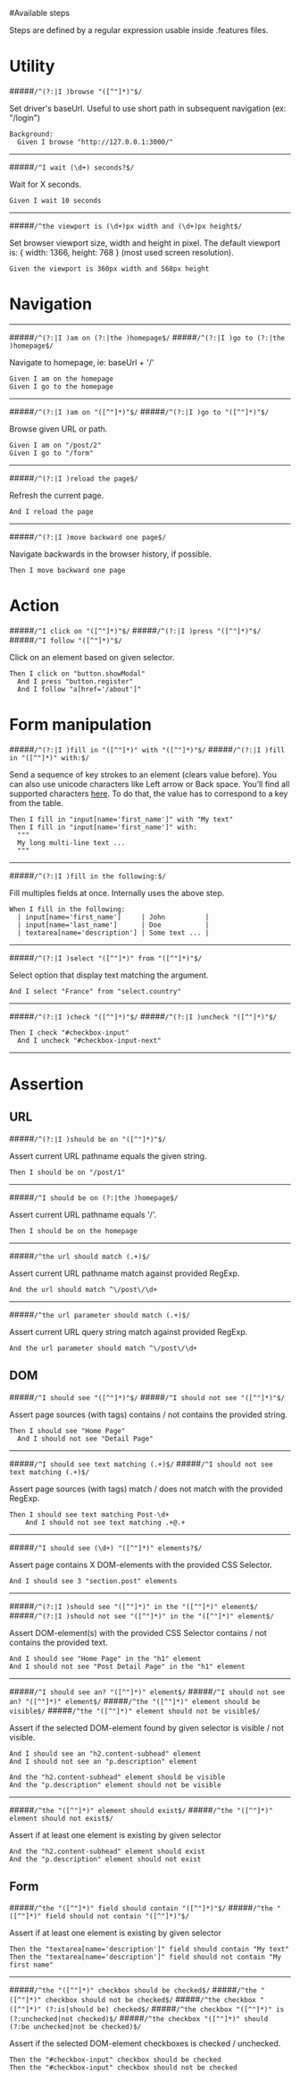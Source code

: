 #Available steps

Steps are defined by a regular expression usable inside .features files.

# Utility

#####`/^(?:|I )browse "([^"]*)"$/`

Set driver's baseUrl. Useful to use short path in subsequent navigation (ex: "/login")

``` gherkin
Background:
  Given I browse "http://127.0.0.1:3000/"
```

---

#####`/^I wait (\d+) seconds?$/`

Wait for X seconds.

``` gherkin
Given I wait 10 seconds
```

---

#####`/^the viewport is (\d+)px width and (\d+)px height$/`

Set browser viewport size, width and height in pixel.
The default viewport is: { width: 1366, height: 768 } (most used screen resolution).

``` gherkin
Given the viewport is 360px width and 568px height
```

# Navigation

---

#####`/^(?:|I )am on (?:|the )homepage$/`
#####`/^(?:|I )go to (?:|the )homepage$/`

Navigate to homepage, ie: baseUrl + '/'

``` gherkin
Given I am on the homepage
Given I go to the homepage
```

---

#####`/^(?:|I )am on "([^"]*)"$/`
#####`/^(?:|I )go to "([^"]*)"$/`

Browse given URL or path.

``` gherkin
Given I am on "/post/2"
Given I go to "/form"
```

---

#####`/^(?:|I )reload the page$/`

Refresh the current page.

``` gherkin
And I reload the page
```

---

#####`/^(?:|I )move backward one page$/`

Navigate backwards in the browser history, if possible.

``` gherkin
Then I move backward one page
```

# Action

#####`/^I click on "([^"]*)"$/`
#####`/^(?:|I )press "([^"]*)"$/`
#####`/^I follow "([^"]*)"$/`

Click on an element based on given selector.

``` gherkin
Then I click on "button.showModal"
  And I press "button.register"
  And I follow "a[href='/about']"
```

# Form manipulation

#####`/^(?:|I )fill in "([^"]*)" with "([^"]*)"$/`
#####`/^(?:|I )fill in "([^"]*)" with:$/`

Send a sequence of key strokes to an element (clears value before). You can also use unicode characters like Left arrow or Back space.
You’ll find all supported characters [here](https://code.google.com/p/selenium/wiki/JsonWireProtocol#/session/:sessionId/element/:id/value). To do that, the value has to correspond to a key from the table.

``` gherkin
Then I fill in "input[name='first_name']" with "My text"
Then I fill in "input[name='first_name']" with:
  """
  My long multi-line text ...
  """
```

---

#####`/^(?:|I )fill in the following:$/`

Fill multiples fields at once. Internally uses the above step.

``` gherkin
When I fill in the following:
  | input[name='first_name']     | John          |
  | input[name='last_name']      | Doe           |
  | textarea[name='description'] | Some text ... |
```

---

#####`/^(?:|I )select "([^"]*)" from "([^"]*)"$/`

Select option that display text matching the argument.

``` gherkin
And I select "France" from "select.country"
```

---

#####`/^(?:|I )check "([^"]*)"$/`
#####`/^(?:|I )uncheck "([^"]*)"$/`

``` gherkin
Then I check "#checkbox-input"
  And I uncheck "#checkbox-input-next"
```

---

# Assertion
## URL

#####`/^(?:|I )should be on "([^"]*)"$/`

Assert current URL pathname equals the given string.

``` gherkin
Then I should be on "/post/1"
```

---

#####`/^I should be on (?:|the )homepage$/`

Assert current URL pathname equals '/'.

``` gherkin
Then I should be on the homepage
```

---

#####`/^the url should match (.+)$/`

Assert current URL pathname match against provided RegExp.

``` gherkin
And the url should match ^\/post\/\d+
```

---

#####`/^the url parameter should match (.+)$/`

Assert current URL query string match against provided RegExp.

``` gherkin
And the url parameter should match ^\/post\/\d+
```

## DOM

#####`/^I should see "([^"]*)"$/`
#####`/^I should not see "([^"]*)"$/`

Assert page sources (with tags) contains / not contains the provided string.

``` gherkin
Then I should see "Home Page"
  And I should not see "Detail Page"
```

---

#####`/^I should see text matching (.+)$/`
#####`/^I should not see text matching (.+)$/`

Assert page sources (with tags) match / does not match with the provided RegExp.

``` gherkin
Then I should see text matching Post-\d+
    And I should not see text matching .+@.+
```

---

#####`/^I should see (\d+) "([^"]*)" elements?$/`

Assert page contains X DOM-elements with the provided CSS Selector.

``` gherkin
And I should see 3 "section.post" elements
```

---

#####`/^(?:|I )should see "([^"]*)" in the "([^"]*)" element$/`
#####`/^(?:|I )should not see "([^"]*)" in the "([^"]*)" element$/`

Assert DOM-element(s) with the provided CSS Selector contains / not contains the provided text.

``` gherkin
And I should see "Home Page" in the "h1" element
And I should not see "Post Detail Page" in the "h1" element
```

---

#####`/^I should see an? "([^"]*)" element$/`
#####`/^I should not see an? "([^"]*)" element$/`
#####`/^the "([^"]*)" element should be visible$/`
#####`/^the "([^"]*)" element should not be visible$/`

Assert if the selected DOM-element found by given selector is visible / not visible.

``` gherkin
And I should see an "h2.content-subhead" element
And I should not see an "p.description" element

And the "h2.content-subhead" element should be visible
And the "p.description" element should not be visible
```

---

#####`/^the "([^"]*)" element should exist$/`
#####`/^the "([^"]*)" element should not exist$/`

Assert if at least one element is existing by given selector

``` gherkin
And the "h2.content-subhead" element should exist
And the "p.description" element should not exist
```

## Form

#####`/^the "([^"]*)" field should contain "([^"]*)"$/`
#####`/^the "([^"]*)" field should not contain "([^"]*)"$/`

Assert if at least one element is existing by given selector

``` gherkin
Then the "textarea[name='description']" field should contain "My text"
Then the "textarea[name='description']" field should not contain "My first name"
```

---

#####`/^the "([^"]*)" checkbox should be checked$/`
#####`/^the "([^"]*)" checkbox should not be checked$/`
#####`/^the checkbox "([^"]*)" (?:is|should be) checked$/`
#####`/^the checkbox "([^"]*)" is (?:unchecked|not checked)$/`
#####`/^the checkbox "([^"]*)" should (?:be unchecked|not be checked)$/`

Assert if the selected DOM-element checkboxes is checked / unchecked.

``` gherkin
Then the "#checkbox-input" checkbox should be checked
Then the "#checkbox-input" checkbox should not be checked
```
